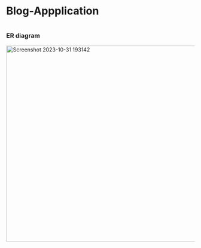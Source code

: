 <h1>Blog-Appplication<h1>
<h3>ER diagram</h3>
<img width="525" alt="Screenshot 2023-10-31 193142" src="https://github.com/user-attachments/assets/2a30ed1c-2711-4f07-b87b-77044ed65836" />
